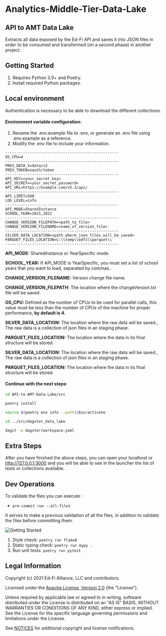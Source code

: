 # Analytics-Middle-Tier-Data-Lake

## API to AMT Data Lake
Extracts all data exposed by the Ed-Fi API and saves it into JSON files in order to be consumed and transformed (on a second phase) in another project.

## Getting Started

1. Requires Python 3.9+ and Poetry.
1. Install required Python packages.

## Local environment
Authentication is necessary to be able to download the different collections.


#### Environment variable configuration:

1. Rename the .env.example file to .env, or generate an .env file using .env.example as a reference.
2. Modify the .env file to include your information.


```shi
---------------------------------------------------
OS_CPU=4
---------------------------------------------------
PREX_DATA_V=data/v3
PREX_TOKEN=oauth/token
---------------------------------------------------
API_KEY=<your_secret_key>
API_SECRET=<your_secret_password>
API_URL=https://example.com/v5.3/api/
---------------------------------------------------
API_LIMIT=500
LOG_LEVEL=info
---------------------------------------------------
API_MODE=SharedInstance
SCHOOL_YEAR=2021,2022
---------------------------------------------------
CHANGE_VERSION_FILEPATH=<path_to_file>
CHANGE_VERSION_FILENAME=<name_of_version_file>
---------------------------------------------------
SILVER_DATA_LOCATION=<path_where_json_files_will_be_saved>
PARQUET_FILES_LOCATION=C:\\temp\\edfi\\parquet\\
---------------------------------------------------
```
**API_MODE:** SharedInstance or YearSpecific mode.

**SCHOOL_YEAR:** If API_MODE is YearSpecific, you must set a list of school years that you want to load, separated by commas..

**CHANGE_VERSION_FILENAME:** Version change file name.

**CHANGE_VERSION_FILEPATH:** The location where the changeVersion.txt file will be saved.

**OS_CPU:** Defined as the number of CPUs to be used for parallel calls, this value must be less than the number of CPUs of the machine for proper performance, **by default is 4.**

**SILVER_DATA_LOCATION:** The location where the raw data will be saved., The raw data is a collection of json files in an staging phase.

**PARQUET_FILES_LOCATION:** The location where the data in its final structure will be stored.

**SILVER_DATA_LOCATION:** The location where the raw data will be saved., The raw data is a collection of json files in an staging phase.

**PARQUET_FILES_LOCATION:** The location where the data in its final structure will be stored.

####  Continue with the next steps:

```sh
cd API-to-AMT-Data-Lake/src

poetry install

source $(poetry env info --path)/bin/activate

cd ../src/dagster_data_lake

dagit -w dagster/workspace.yaml
```

## Extra Steps

After you have finished the above steps, you can open your localhost or http://127.0.0.1:3000 and you will be able to see in the launcher the list of tests or collections available.

## Dev Operations

To validate the files you can execute :

- `pre-commit run --all-files`

It serves to make a previous validation of all the files, in addition to validate the files before committing them.

![Getting Started](../API-to-AMT-Data-Lake/docs/images/04bee0340fb6fbee51a0ff8e017cb1c9696e09587a11a0c7e0a3e5d71ac03778.png)


1. Style check: `poetry run flake8`
2. Static typing check: `poetry run mypy .`
3. Run unit tests: `poetry run pytest`


## Legal Information

Copyright (c) 2021 Ed-Fi Alliance, LLC and contributors.

Licensed under the [Apache License, Version 2.0](LICENSE) (the "License").

Unless required by applicable law or agreed to in writing, software distributed
under the License is distributed on an "AS IS" BASIS, WITHOUT WARRANTIES OR
CONDITIONS OF ANY KIND, either express or implied. See the License for the
specific language governing permissions and limitations under the License.

See [NOTICES](NOTICES.md) for additional copyright and license notifications.
